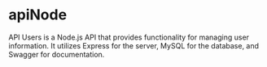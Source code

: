 # apiNode
 API Users is a Node.js API that provides functionality for managing user information. It utilizes Express for the server, MySQL for the database, and Swagger for documentation.

